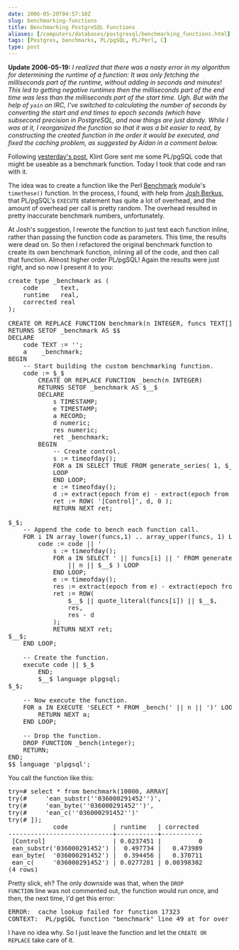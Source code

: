 ```yaml
--- 
date: 2006-05-20T04:57:10Z
slug: benchmarking-functions
title: Benchmarking PostgreSQL Functions
aliases: [/computers/databases/postgresql/benchmarking_functions.html]
tags: [Postgres, benchmarks, PL/pgSQL, PL/Perl, C]
type: post
---
```


<p><strong>Update 2006-05-19:</strong> <em>I realized that there was a nasty error in my
algorithm for determining the runtime of a function: It was only fetching the
milliseconds part of the runtime, without adding in seconds and minutes! This
led to getting negative runtimes then the milliseconds part of the end time was
less than the milliseconds part of the start time. Ugh. But with the help of
<code>yain</code> on IRC, I've switched to calculating the number of seconds by
converting the start and end times to epoch seconds (which have subsecond
precision in PostgreSQL, and now things are just dandy. While I was at it, I
reorganized the function so that it was a bit easier to read, by constructing
the created function in the order it would be executed, and fixed the caching
problem, as suggested by Aidan in a comment below.</em></p>

<p>Following <a
href="/computers/databases/postgresql/benchmarking_upc_validation.html"
title="Benchmarking UPC Validation">yesterday's post</a>, Klint Gore sent
me some PL/pgSQL code that might be useable as a benchmark function. Today
I took that code and ran with it.</p>

<p>The idea was to create a function like the
Perl <a href="http://search.cpan.org/dist/perl/lib/Benchmark.pm">Benchmark</a>
module's <code>timethese()</code> function. In the process, I found, with help
from <a href="http://blogs.ittoolbox.com/database/soup/"
title="&#x201c;Database Soup&#x201d; by Josh Berkus">Josh Berkus</a>, that
PL/pgSQL's <code>EXECUTE</code> statement has quite a lot of overhead, and the
amount of overhead per call is pretty random. The overhead resulted in pretty
inaccurate benchmark numbers, unfortunately.</p>

<p>At Josh's suggestion, I rewrote the function to just test each function
inline, rather than passing the function code as parameters. This time, the
results were dead on. So then I refactored the original benchmark function to
create its <em>own</em> benchmark function, inlining all of the code, and then
call that function. Almost higher order PL/pgSQL! Again the results were just
right, and so now I present it to you:</p>

<pre>
create type _benchmark as (
    code      text,
    runtime   real,
    corrected real
);

CREATE OR REPLACE FUNCTION benchmark(n INTEGER, funcs TEXT[])
RETURNS SETOF _benchmark AS $$
DECLARE
    code TEXT := &#x0027;&#x0027;;
    a    _benchmark;
BEGIN
    &#x002d;&#x002d; Start building the custom benchmarking function.
    code := $_$
        CREATE OR REPLACE FUNCTION _bench(n INTEGER)
        RETURNS SETOF _benchmark AS $__$
        DECLARE
            s TIMESTAMP;
            e TIMESTAMP;
            a RECORD;
            d numeric;
            res numeric;
            ret _benchmark;
        BEGIN
            &#x002d;&#x002d; Create control.
            s := timeofday();
            FOR a IN SELECT TRUE FROM generate_series( 1, $_$ || n || $_$ )
            LOOP
            END LOOP;
            e := timeofday();
            d := extract(epoch from e) - extract(epoch from s);
            ret := ROW( &#x0027;[Control]&#x0027;, d, 0 );
            RETURN NEXT ret;
 
$_$;
    &#x002d;&#x002d; Append the code to bench each function call.
    FOR i IN array_lower(funcs,1) .. array_upper(funcs, 1) LOOP
        code := code || &#x0027;
            s := timeofday();
            FOR a IN SELECT &#x0027; || funcs[i] || &#x0027; FROM generate_series( 1, &#x0027;
                || n || $__$ ) LOOP
            END LOOP;
            e := timeofday();
            res := extract(epoch from e) - extract(epoch from s);
            ret := ROW(
                $__$ || quote_literal(funcs[i]) || $__$,
                res, 
                res - d
            );
            RETURN NEXT ret;
$__$;
    END LOOP;

    &#x002d;&#x002d; Create the function.
    execute code || $_$
        END;
        $__$ language plpgsql;
$_$; 

    &#x002d;&#x002d; Now execute the function.
    FOR a IN EXECUTE &#x0027;SELECT * FROM _bench(&#x0027; || n || &#x0027;)&#x0027; LOOP
        RETURN NEXT a;
    END LOOP;

    &#x002d;&#x002d; Drop the function.
    DROP FUNCTION _bench(integer);
    RETURN;
END;
$$ language &#x0027;plpgsql&#x0027;;
</pre>

<p>You call the function like this:</p>

<pre>
try=# select * from benchmark(10000, ARRAY[
try(#     &#x0027;ean_substr(&#x0027;&#x0027;036000291452&#x0027;&#x0027;)&#x0027;,
try(#     &#x0027;ean_byte(&#x0027;&#x0027;036000291452&#x0027;&#x0027;)&#x0027;,
try(#     &#x0027;ean_c(&#x0027;&#x0027;036000291452&#x0027;&#x0027;)&#x0027;
try(# ]);
            code            | runtime   | corrected 
&#x002d;&#x002d;&#x002d;&#x002d;&#x002d;&#x002d;&#x002d;&#x002d;&#x002d;&#x002d;&#x002d;&#x002d;&#x002d;&#x002d;&#x002d;&#x002d;&#x002d;&#x002d;&#x002d;&#x002d;&#x002d;&#x002d;&#x002d;&#x002d;&#x002d;&#x002d;&#x002d;&#x002d;+&#x002d;&#x002d;&#x002d;&#x002d;&#x002d;&#x002d;&#x002d;&#x002d;&#x002d;&#x002d;&#x002d;+&#x002d;&#x002d;&#x002d;&#x002d;&#x002d;&#x002d;&#x002d;&#x002d;&#x002d;&#x002d;&#x002d;
 [Control]                  | 0.0237451 |          0
 ean_substr(&#x0027;036000291452&#x0027;) |  0.497734 |   0.473989
 ean_byte(  &#x0027;036000291452&#x0027;) |  0.394456 |   0.370711
 ean_c(     &#x0027;036000291452&#x0027;) | 0.0277281 | 0.00398302
(4 rows)
</pre>

<p>Pretty slick, eh? The only downside was that, when the <code>DROP
FUNCTION</code> line was not commented out, the function would run
once, and then, the next time, I'd get this error:</p>

<pre>
ERROR:  cache lookup failed for function 17323
CONTEXT:  PL/pgSQL function &quot;benchmark&quot; line 49 at for over select rows
</pre>

<p>I have no idea why. So I just leave the function and let the
<code>CREATE OR REPLACE</code> take care of it.</p>
